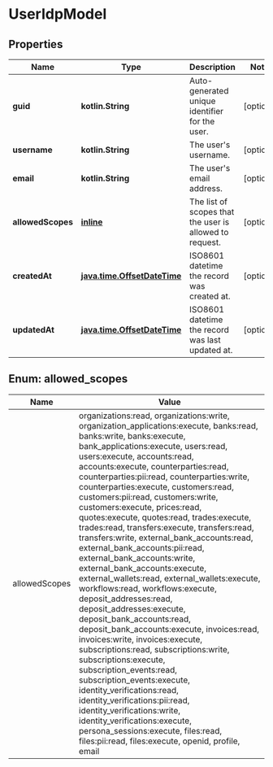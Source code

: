 
# UserIdpModel

## Properties
Name | Type | Description | Notes
------------ | ------------- | ------------- | -------------
**guid** | **kotlin.String** | Auto-generated unique identifier for the user. |  [optional]
**username** | **kotlin.String** | The user&#39;s username. |  [optional]
**email** | **kotlin.String** | The user&#39;s email address. |  [optional]
**allowedScopes** | [**inline**](#kotlin.collections.Set&lt;AllowedScopes&gt;) | The list of scopes that the user is allowed to request. |  [optional]
**createdAt** | [**java.time.OffsetDateTime**](java.time.OffsetDateTime.md) | ISO8601 datetime the record was created at. |  [optional]
**updatedAt** | [**java.time.OffsetDateTime**](java.time.OffsetDateTime.md) | ISO8601 datetime the record was last updated at. |  [optional]


<a name="kotlin.collections.Set<AllowedScopes>"></a>
## Enum: allowed_scopes
Name | Value
---- | -----
allowedScopes | organizations:read, organizations:write, organization_applications:execute, banks:read, banks:write, banks:execute, bank_applications:execute, users:read, users:execute, accounts:read, accounts:execute, counterparties:read, counterparties:pii:read, counterparties:write, counterparties:execute, customers:read, customers:pii:read, customers:write, customers:execute, prices:read, quotes:execute, quotes:read, trades:execute, trades:read, transfers:execute, transfers:read, transfers:write, external_bank_accounts:read, external_bank_accounts:pii:read, external_bank_accounts:write, external_bank_accounts:execute, external_wallets:read, external_wallets:execute, workflows:read, workflows:execute, deposit_addresses:read, deposit_addresses:execute, deposit_bank_accounts:read, deposit_bank_accounts:execute, invoices:read, invoices:write, invoices:execute, subscriptions:read, subscriptions:write, subscriptions:execute, subscription_events:read, subscription_events:execute, identity_verifications:read, identity_verifications:pii:read, identity_verifications:write, identity_verifications:execute, persona_sessions:execute, files:read, files:pii:read, files:execute, openid, profile, email



